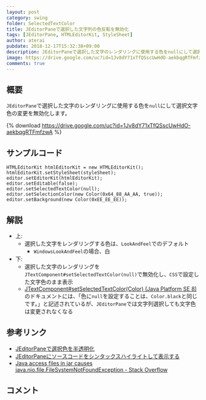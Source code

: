 ```yaml
---
layout: post
category: swing
folder: SelectedTextColor
title: JEditorPaneで選択した文字列の色反転を無効化
tags: [JEditorPane, HTMLEditorKit, StyleSheet]
author: aterai
pubdate: 2018-12-17T15:32:38+09:00
description: JEditorPaneで選択した文字のレンダリングに使用する色をnullにして選択文字色の変更を無効化します。
image: https://drive.google.com/uc?id=1Jv8dY71xTfQSscUwHdO-aekbqgRTFmfzwA
comments: true
---
```

## 概要
`JEditorPane`で選択した文字のレンダリングに使用する色を`null`にして選択文字色の変更を無効化します。

{% download https://drive.google.com/uc?id=1Jv8dY71xTfQSscUwHdO-aekbqgRTFmfzwA %}

## サンプルコード
<pre class="prettyprint"><code>HTMLEditorKit htmlEditorKit = new HTMLEditorKit();
htmlEditorKit.setStyleSheet(styleSheet);
editor.setEditorKit(htmlEditorKit);
editor.setEditable(false);
editor.setSelectedTextColor(null);
editor.setSelectionColor(new Color(0x64_88_AA_AA, true));
editor.setBackground(new Color(0xEE_EE_EE));
</code></pre>

## 解説
- 上:
    - 選択した文字をレンダリングする色は、`LookAndFeel`でのデフォルト
        - `WindowsLookAndFeel`の場合、白
- 下:
    - 選択した文字のレンダリングを`JTextComponent#setSelectedTextColor(null)`で無効化し、`CSS`で設定した文字色のまま表示
    - [JTextComponent#setSelectedTextColor(Color) (Java Platform SE 8)](https://docs.oracle.com/javase/jp/8/docs/api/javax/swing/text/JTextComponent.html#setSelectedTextColor-java.awt.Color-)のドキュメントには、「色に`null`を設定することは、`Color.black`と同じです。」と記述されているが、`JEditorPane`では文字列選択しても文字色は変更されなくなる

<!-- dummy comment line for breaking list -->

## 参考リンク
- [JEditorPaneで選択色を半透明化](https://ateraimemo.com/Swing/SelectionColor.html)
- [JEditorPaneにソースコードをシンタックスハイライトして表示する](https://ateraimemo.com/Swing/SyntaxHighlightingEditorPane.html)
- [Java access files in jar causes java.nio.file.FileSystemNotFoundException - Stack Overflow](https://stackoverflow.com/questions/22605666/java-access-files-in-jar-causes-java-nio-file-filesystemnotfoundexception)

<!-- dummy comment line for breaking list -->

## コメント

